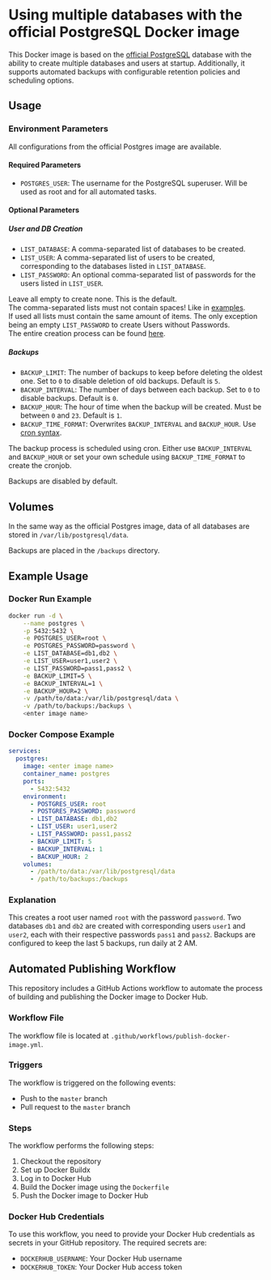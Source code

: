 # Using multiple databases with the official PostgreSQL Docker image

This Docker image is based on the [official PostgreSQL](https://hub.docker.com/_/postgres) database with the ability to create multiple databases and users at startup. Additionally, it supports automated backups with configurable retention policies and scheduling options.

## Usage

### Environment Parameters
All configurations from the official Postgres image are available.

#### Required Parameters
- `POSTGRES_USER`: The username for the PostgreSQL superuser. Will be used as root and for all automated tasks.

#### Optional Parameters
##### User and DB Creation
- `LIST_DATABASE`: A comma-separated list of databases to be created.
- `LIST_USER`: A comma-separated list of users to be created, corresponding to the databases listed in `LIST_DATABASE`.
- `LIST_PASSWORD`: An optional comma-separated list of passwords for the users listed in `LIST_USER`.

Leave all empty to create none. This is the default.\
The comma-separated lists must not contain spaces! Like in [examples](#example-usage).\
If used all lists must contain the same amount of items. The only exception being an empty `LIST_PASSWORD` to create Users without Passwords.\
The entire creation process can be found [here](create-multiple-postgresql-databases.sh).

##### Backups
- `BACKUP_LIMIT`: The number of backups to keep before deleting the oldest one. Set to `0` to disable deletion of old backups. Default is `5`.
- `BACKUP_INTERVAL`: The number of days between each backup. Set to `0` to disable backups. Default is `0`.
- `BACKUP_HOUR`: The hour of time when the backup will be created. Must be between `0` and `23`. Default is `1`.
- `BACKUP_TIME_FORMAT`: Overwrites `BACKUP_INTERVAL` and `BACKUP_HOUR`. Use [cron syntax](https://docs.gitlab.com/ee/topics/cron/#cron-syntax).

The backup process is scheduled using cron. Either use `BACKUP_INTERVAL` and `BACKUP_HOUR` or set your own schedule using `BACKUP_TIME_FORMAT` to create the cronjob.

Backups are disabled by default.

## Volumes
In the same way as the official Postgres image, data of all databases are stored in `/var/lib/postgresql/data`.

Backups are placed in the `/backups` directory.

## Example Usage
### Docker Run Example

```sh
docker run -d \
    --name postgres \
    -p 5432:5432 \
    -e POSTGRES_USER=root \
    -e POSTGRES_PASSWORD=password \
    -e LIST_DATABASE=db1,db2 \
    -e LIST_USER=user1,user2 \
    -e LIST_PASSWORD=pass1,pass2 \
    -e BACKUP_LIMIT=5 \
    -e BACKUP_INTERVAL=1 \
    -e BACKUP_HOUR=2 \
    -v /path/to/data:/var/lib/postgresql/data \
    -v /path/to/backups:/backups \
    <enter image name>
```

### Docker Compose Example

```yaml
services:
  postgres:
    image: <enter image name>
    container_name: postgres
    ports:
      - 5432:5432
    environment:
      - POSTGRES_USER: root
      - POSTGRES_PASSWORD: password
      - LIST_DATABASE: db1,db2
      - LIST_USER: user1,user2
      - LIST_PASSWORD: pass1,pass2
      - BACKUP_LIMIT: 5
      - BACKUP_INTERVAL: 1
      - BACKUP_HOUR: 2
    volumes:
      - /path/to/data:/var/lib/postgresql/data
      - /path/to/backups:/backups
```

### Explanation

This creates a root user named `root` with the password `password`. Two databases `db1` and `db2` are created with corresponding users `user1` and `user2`, each with their respective passwords `pass1` and `pass2`. Backups are configured to keep the last 5 backups, run daily at 2 AM.

## Automated Publishing Workflow

This repository includes a GitHub Actions workflow to automate the process of building and publishing the Docker image to Docker Hub.

### Workflow File

The workflow file is located at `.github/workflows/publish-docker-image.yml`.

### Triggers

The workflow is triggered on the following events:
- Push to the `master` branch
- Pull request to the `master` branch

### Steps

The workflow performs the following steps:
1. Checkout the repository
2. Set up Docker Buildx
3. Log in to Docker Hub
4. Build the Docker image using the `Dockerfile`
5. Push the Docker image to Docker Hub

### Docker Hub Credentials

To use this workflow, you need to provide your Docker Hub credentials as secrets in your GitHub repository. The required secrets are:
- `DOCKERHUB_USERNAME`: Your Docker Hub username
- `DOCKERHUB_TOKEN`: Your Docker Hub access token
